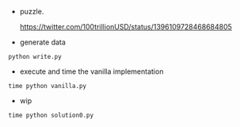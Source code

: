 
+ puzzle.

    https://twitter.com/100trillionUSD/status/1396109728468684805


+ generate data
```
python write.py
```

+ execute and time the vanilla implementation
```
time python vanilla.py
```

+ wip
```
time python solution0.py
```
